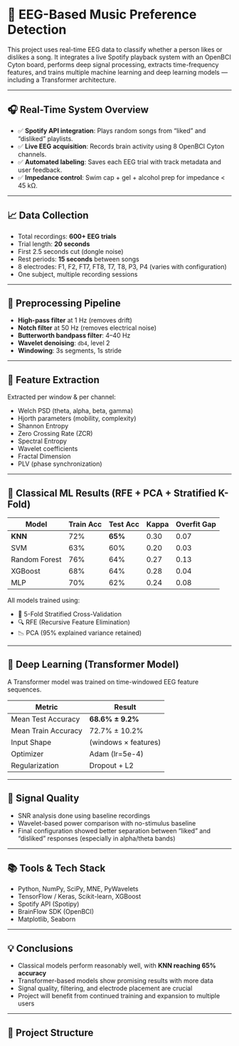 # 🧠 EEG-Based Music Preference Detection

This project uses real-time EEG data to classify whether a person likes or dislikes a song. It integrates a live Spotify playback system with an OpenBCI Cyton board, performs deep signal processing, extracts time-frequency features, and trains multiple machine learning and deep learning models — including a Transformer architecture.

---

## 🎧 Real-Time System Overview

- ✅ **Spotify API integration**: Plays random songs from “liked” and “disliked” playlists.
- ✅ **Live EEG acquisition**: Records brain activity using 8 OpenBCI Cyton channels.
- ✅ **Automated labeling**: Saves each EEG trial with track metadata and user feedback.
- ✅ **Impedance control**: Swim cap + gel + alcohol prep for impedance < 45 kΩ.

---

## 📈 Data Collection

- Total recordings: **600+ EEG trials**
- Trial length: **20 seconds**
- First 2.5 seconds cut (dongle noise)
- Rest periods: **15 seconds** between songs
- 8 electrodes: F1, F2, FT7, FT8, T7, T8, P3, P4 (varies with configuration)
- One subject, multiple recording sessions

---

## 🧼 Preprocessing Pipeline

- **High-pass filter** at 1 Hz (removes drift)
- **Notch filter** at 50 Hz (removes electrical noise)
- **Butterworth bandpass filter**: 4–40 Hz
- **Wavelet denoising**: `db4`, level 2
- **Windowing**: 3s segments, 1s stride

---

## 🧬 Feature Extraction

Extracted per window & per channel:
- Welch PSD (theta, alpha, beta, gamma)
- Hjorth parameters (mobility, complexity)
- Shannon Entropy
- Zero Crossing Rate (ZCR)
- Spectral Entropy
- Wavelet coefficients
- Fractal Dimension
- PLV (phase synchronization)

---

## 🧠 Classical ML Results (RFE + PCA + Stratified K-Fold)

| Model           | Train Acc | Test Acc | Kappa | Overfit Gap |
|----------------|-----------|----------|--------|--------------|
| **KNN**         | 72%       | **65%**  | 0.30   | 0.07         |
| SVM             | 63%       | 60%      | 0.20   | 0.03         |
| Random Forest   | 76%       | 64%      | 0.27   | 0.13         |
| XGBoost         | 68%       | 64%      | 0.28   | 0.04         |
| MLP             | 70%       | 62%      | 0.24   | 0.08         |

All models trained using:
- 🔁 5-Fold Stratified Cross-Validation  
- 🔍 RFE (Recursive Feature Elimination)  
- 📉 PCA (95% explained variance retained)

---

## 🤖 Deep Learning (Transformer Model)

A Transformer model was trained on time-windowed EEG feature sequences.

| Metric                | Result            |
|-----------------------|-------------------|
| Mean Test Accuracy    | **68.6% ± 9.2%**   |
| Mean Train Accuracy   | 72.7% ± 10.2%      |
| Input Shape           | (windows × features) |
| Optimizer             | Adam (lr=5e-4)     |
| Regularization        | Dropout + L2       |

---

## 🔬 Signal Quality

- SNR analysis done using baseline recordings
- Wavelet-based power comparison with no-stimulus baseline
- Final configuration showed better separation between “liked” and “disliked” responses (especially in alpha/theta bands)

---

## 📚 Tools & Tech Stack

- Python, NumPy, SciPy, MNE, PyWavelets  
- TensorFlow / Keras, Scikit-learn, XGBoost  
- Spotify API (Spotipy)  
- BrainFlow SDK (OpenBCI)  
- Matplotlib, Seaborn

---

## 💡 Conclusions

- Classical models perform reasonably well, with **KNN reaching 65% accuracy**
- Transformer-based models show promising results with more data
- Signal quality, filtering, and electrode placement are crucial
- Project will benefit from continued training and expansion to multiple users

---

## 📁 Project Structure

